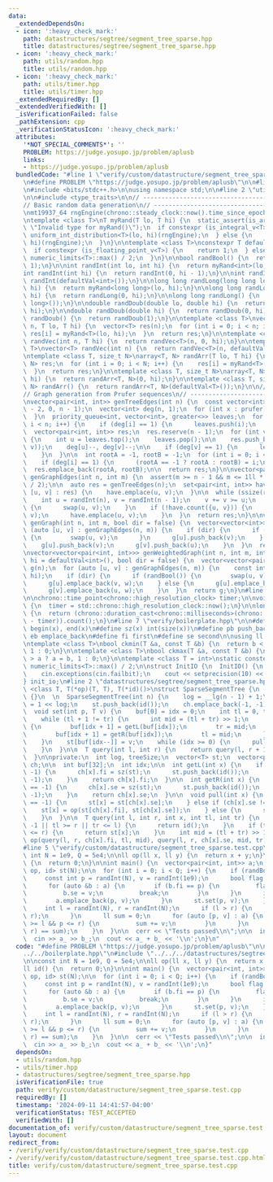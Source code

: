 ```yaml
---
data:
  _extendedDependsOn:
  - icon: ':heavy_check_mark:'
    path: datastructures/segtree/segment_tree_sparse.hpp
    title: datastructures/segtree/segment_tree_sparse.hpp
  - icon: ':heavy_check_mark:'
    path: utils/random.hpp
    title: utils/random.hpp
  - icon: ':heavy_check_mark:'
    path: utils/timer.hpp
    title: utils/timer.hpp
  _extendedRequiredBy: []
  _extendedVerifiedWith: []
  _isVerificationFailed: false
  _pathExtension: cpp
  _verificationStatusIcon: ':heavy_check_mark:'
  attributes:
    '*NOT_SPECIAL_COMMENTS*': ''
    PROBLEM: https://judge.yosupo.jp/problem/aplusb
    links:
    - https://judge.yosupo.jp/problem/aplusb
  bundledCode: "#line 1 \"verify/custom/datastructure/segment_tree_sparse.test.cpp\"\
    \n#define PROBLEM \"https://judge.yosupo.jp/problem/aplusb\"\n\n#line 1 \"verify/boilerplate.hpp\"\
    \n#include <bits/stdc++.h>\n\nusing namespace std;\n\n#line 2 \"utils/random.hpp\"\
    \n\n#include <type_traits>\n\n// ----------------------------------------------------\n\
    // Basic random data generation\n// ----------------------------------------------------\n\
    \nmt19937_64 rngEngine(chrono::steady_clock::now().time_since_epoch().count());\n\
    \ntemplate <class T>\nT myRand(T lo, T hi) {\n  static_assert(is_arithmetic_v<T>,\
    \ \"Invalid type for myRand()\");\n  if constexpr (is_integral_v<T>) {\n    return\
    \ uniform_int_distribution<T>(lo, hi)(rngEngine);\n  } else {\n    return uniform_real_distribution<T>(lo,\
    \ hi)(rngEngine);\n  }\n}\n\ntemplate <class T>\nconstexpr T defaultVal() {\n\
    \  if constexpr (is_floating_point_v<T>) {\n    return 1;\n  } else {\n    return\
    \ numeric_limits<T>::max() / 2;\n  }\n}\n\nbool randBool() {\n  return myRand<int>(0,\
    \ 1);\n}\n\nint randInt(int lo, int hi) {\n  return myRand<int>(lo, hi);\n}\n\n\
    int randInt(int hi) {\n  return randInt(0, hi - 1);\n}\n\nint randInt() {\n  return\
    \ randInt(defaultVal<int>());\n}\n\nlong long randLong(long long lo, long long\
    \ hi) {\n  return myRand<long long>(lo, hi);\n}\n\nlong long randLong(long long\
    \ hi) {\n  return randLong(0, hi);\n}\n\nlong long randLong() {\n  return randLong(defaultVal<long\
    \ long>());\n}\n\ndouble randDoub(double lo, double hi) {\n  return myRand<double>(lo,\
    \ hi);\n}\n\ndouble randDoub(double hi) {\n  return randDoub(0, hi);\n}\n\ndouble\
    \ randDoub() {\n  return randDoub(1);\n}\n\ntemplate <class T>\nvector<T> randVec(int\
    \ n, T lo, T hi) {\n  vector<T> res(n);\n  for (int i = 0; i < n; i++) {\n   \
    \ res[i] = myRand<T>(lo, hi);\n  }\n  return res;\n}\n\ntemplate <class T>\nvector<T>\
    \ randVec(int n, T hi) {\n  return randVec<T>(n, 0, hi);\n}\n\ntemplate <class\
    \ T>\nvector<T> randVec(int n) {\n  return randVec<T>(n, defaultVal<T>());\n}\n\
    \ntemplate <class T, size_t N>\narray<T, N> randArr(T lo, T hi) {\n  array<T,\
    \ N> res;\n  for (int i = 0; i < N; i++) {\n    res[i] = myRand<T>(lo, hi);\n\
    \  }\n  return res;\n}\n\ntemplate <class T, size_t N>\narray<T, N> randArr(T\
    \ hi) {\n  return randArr<T, N>(0, hi);\n}\n\ntemplate <class T, size_t N>\narray<T,\
    \ N> randArr() {\n  return randArr<T, N>(defaultVal<T>());\n}\n\n// ----------------------------------------------------\n\
    // Graph generation from Prufer sequences\n// ----------------------------------------------------\n\
    \nvector<pair<int, int>> genTreeEdges(int n) {\n  const vector<int> prufer = randVec(n\
    \ - 2, 0, n - 1);\n  vector<int> deg(n, 1);\n  for (int x : prufer) {\n    deg[x]++;\n\
    \  }\n  priority_queue<int, vector<int>, greater<>> leaves;\n  for (int i = 0;\
    \ i < n; i++) {\n    if (deg[i] == 1) {\n      leaves.push(i);\n    }\n  }\n\n\
    \  vector<pair<int, int>> res;\n  res.reserve(n - 1);\n  for (int v : prufer)\
    \ {\n    int u = leaves.top();\n    leaves.pop();\n\n    res.push_back(minmax(u,\
    \ v));\n    deg[u]--, deg[v]--;\n\n    if (deg[v] == 1) {\n      leaves.push(v);\n\
    \    }\n  }\n\n  int rootA = -1, rootB = -1;\n  for (int i = 0; i < n; i++) {\n\
    \    if (deg[i] == 1) {\n      (rootA == -1 ? rootA : rootB) = i;\n    }\n  }\n\
    \  res.emplace_back(rootA, rootB);\n\n  return res;\n}\n\nvector<pair<int, int>>\
    \ genGraphEdges(int n, int m) {\n  assert(m >= n - 1 && m <= 1ll * n * (n - 1)\
    \ / 2);\n\n  auto res = genTreeEdges(n);\n  set<pair<int, int>> have;\n  for (auto\
    \ [u, v] : res) {\n    have.emplace(u, v);\n  }\n\n  while (ssize(res) < m) {\n\
    \    int u = randInt(n), v = randInt(n - 1);\n    v += v >= u;\n    if (u > v)\
    \ {\n      swap(u, v);\n    }\n    if (!have.count({u, v})) {\n      res.emplace_back(u,\
    \ v);\n      have.emplace(u, v);\n    }\n  }\n  return res;\n}\n\nvector<vector<int>>\
    \ genGraph(int n, int m, bool dir = false) {\n  vector<vector<int>> g(n);\n  for\
    \ (auto [u, v] : genGraphEdges(n, m)) {\n    if (dir) {\n      if (randBool())\
    \ {\n        swap(u, v);\n      }\n      g[u].push_back(v);\n    } else {\n  \
    \    g[u].push_back(v);\n      g[v].push_back(u);\n    }\n  }\n  return g;\n}\n\
    \nvector<vector<pair<int, int>>> genWeightedGraph(int n, int m, int lo = 1, int\
    \ hi = defaultVal<int>(), bool dir = false) {\n  vector<vector<pair<int, int>>>\
    \ g(n);\n  for (auto [u, v] : genGraphEdges(n, m)) {\n    const int w = randInt(lo,\
    \ hi);\n    if (dir) {\n      if (randBool()) {\n        swap(u, v);\n      }\n\
    \      g[u].emplace_back(v, w);\n    } else {\n      g[u].emplace_back(v, w);\n\
    \      g[v].emplace_back(u, w);\n    }\n  }\n  return g;\n}\n#line 2 \"utils/timer.hpp\"\
    \n\nchrono::time_point<chrono::high_resolution_clock> timer;\n\nvoid startTimer()\
    \ {\n  timer = std::chrono::high_resolution_clock::now();\n}\n\nlong long elapsed()\
    \ {\n  return (chrono::duration_cast<chrono::milliseconds>(chrono::high_resolution_clock::now()\
    \ - timer)).count();\n}\n#line 7 \"verify/boilerplate.hpp\"\n\n#define all(x)\
    \ begin(x), end(x)\n#define sz(x) int(size(x))\n#define pb push_back\n#define\
    \ eb emplace_back\n#define fi first\n#define se second\n\nusing ll = long long;\n\
    \ntemplate <class T>\nbool ckmin(T &a, const T &b) {\n  return b < a ? a = b,\
    \ 1 : 0;\n}\n\ntemplate <class T>\nbool ckmax(T &a, const T &b) {\n  return b\
    \ > a ? a = b, 1 : 0;\n}\n\ntemplate <class T = int>\nstatic constexpr T inf =\
    \ numeric_limits<T>::max() / 2;\n\nstruct InitIO {\n  InitIO() {\n    cin.tie(0)->sync_with_stdio(0);\n\
    \    cin.exceptions(cin.failbit);\n    cout << setprecision(10) << fixed;\n  }\n\
    } init_io;\n#line 2 \"datastructures/segtree/segment_tree_sparse.hpp\"\n\ntemplate\
    \ <class T, T(*op)(T, T), T(*id)()>\nstruct SparseSegmentTree {\n  SparseSegmentTree()\
    \ {}\n  \n  SparseSegmentTree(int n) {\n    log = __lg(n - 1) + 1;\n    treeSize\
    \ = 1 << log;\n    st.push_back(id());\n    ch.emplace_back(-1, -1);\n  }\n\n\
    \  void set(int p, T v) {\n    buf[0] = idx = 0;\n    int tl = 0, tr = treeSize;\n\
    \    while (tl + 1 != tr) {\n      int mid = (tl + tr) >> 1;\n      if (p < mid)\
    \ {\n        buf[idx + 1] = getL(buf[idx]);\n        tr = mid;\n      } else {\n\
    \        buf[idx + 1] = getR(buf[idx]);\n        tl = mid;\n      }\n      idx++;\n\
    \    }\n    st[buf[idx--]] = v;\n    while (idx >= 0) {\n      pull(buf[idx--]);\n\
    \    }\n  }\n\n  T query(int l, int r) {\n    return query(l, r + 1, 0, 0, treeSize);\n\
    \  }\n\nprivate:\n  int log, treeSize;\n  vector<T> st;\n  vector<pair<int, int>>\
    \ ch;\n\n  int buf[32];\n  int idx;\n\n  int getL(int x) {\n    if (ch[x].fi ==\
    \ -1) {\n      ch[x].fi = sz(st);\n      st.push_back(id());\n      ch.emplace_back(-1,\
    \ -1);\n    }\n    return ch[x].fi;\n  }\n\n  int getR(int x) {\n    if (ch[x].se\
    \ == -1) {\n      ch[x].se = sz(st);\n      st.push_back(id());\n      ch.emplace_back(-1,\
    \ -1);\n    }\n    return ch[x].se;\n  }\n\n  void pull(int x) {\n    if (ch[x].fi\
    \ == -1) {\n      st[x] = st[ch[x].se];\n    } else if (ch[x].se != -1) {\n  \
    \    st[x] = op(st[ch[x].fi], st[ch[x].se]);\n    } else {\n      st[x] = st[ch[x].fi];\n\
    \    }\n  }\n\n  T query(int l, int r, int x, int tl, int tr) {\n    if (x ==\
    \ -1 || tl >= r || tr <= l) {\n      return id();\n    }\n    if (tl >= l && tr\
    \ <= r) {\n      return st[x];\n    }\n    int mid = (tl + tr) >> 1;\n    return\
    \ op(query(l, r, ch[x].fi, tl, mid), query(l, r, ch[x].se, mid, tr));\n  }\n};\n\
    #line 5 \"verify/custom/datastructure/segment_tree_sparse.test.cpp\"\n\nconst\
    \ int N = 1e9, Q = 5e4;\n\nll op(ll x, ll y) {\n  return x + y;\n}\n\nll id()\
    \ {\n  return 0;\n}\n\nint main() {\n  vector<pair<int, int>> a;\n  SparseSegmentTree<ll,\
    \ op, id> st(N);\n\n  for (int i = 0; i < Q; i++) {\n    if (randBool()) {\n \
    \     const int p = randInt(N), v = randInt(1e9);\n      bool flag = false;\n\
    \      for (auto &b : a) {\n        if (b.fi == p) {\n          flag = true;\n\
    \          b.se = v;\n          break;\n        }\n      }\n      if (!flag) {\n\
    \        a.emplace_back(p, v);\n      }\n      st.set(p, v);\n    } else {\n \
    \     int l = randInt(N), r = randInt(N);\n      if (l > r) {\n        swap(l,\
    \ r);\n      }\n      ll sum = 0;\n      for (auto [p, v] : a) {\n        if (p\
    \ >= l && p <= r) {\n          sum += v;\n        }\n      }\n      assert(st.query(l,\
    \ r) == sum);\n    }\n  }\n\n  cerr << \"Tests passed\\n\";\n\n  int a_, b_;\n\
    \  cin >> a_ >> b_;\n  cout << a_ + b_ << '\\n';\n}\n"
  code: "#define PROBLEM \"https://judge.yosupo.jp/problem/aplusb\"\n\n#include \"\
    ../../boilerplate.hpp\"\n#include \"../../../datastructures/segtree/segment_tree_sparse.hpp\"\
    \n\nconst int N = 1e9, Q = 5e4;\n\nll op(ll x, ll y) {\n  return x + y;\n}\n\n\
    ll id() {\n  return 0;\n}\n\nint main() {\n  vector<pair<int, int>> a;\n  SparseSegmentTree<ll,\
    \ op, id> st(N);\n\n  for (int i = 0; i < Q; i++) {\n    if (randBool()) {\n \
    \     const int p = randInt(N), v = randInt(1e9);\n      bool flag = false;\n\
    \      for (auto &b : a) {\n        if (b.fi == p) {\n          flag = true;\n\
    \          b.se = v;\n          break;\n        }\n      }\n      if (!flag) {\n\
    \        a.emplace_back(p, v);\n      }\n      st.set(p, v);\n    } else {\n \
    \     int l = randInt(N), r = randInt(N);\n      if (l > r) {\n        swap(l,\
    \ r);\n      }\n      ll sum = 0;\n      for (auto [p, v] : a) {\n        if (p\
    \ >= l && p <= r) {\n          sum += v;\n        }\n      }\n      assert(st.query(l,\
    \ r) == sum);\n    }\n  }\n\n  cerr << \"Tests passed\\n\";\n\n  int a_, b_;\n\
    \  cin >> a_ >> b_;\n  cout << a_ + b_ << '\\n';\n}"
  dependsOn:
  - utils/random.hpp
  - utils/timer.hpp
  - datastructures/segtree/segment_tree_sparse.hpp
  isVerificationFile: true
  path: verify/custom/datastructure/segment_tree_sparse.test.cpp
  requiredBy: []
  timestamp: '2024-09-11 14:41:57-04:00'
  verificationStatus: TEST_ACCEPTED
  verifiedWith: []
documentation_of: verify/custom/datastructure/segment_tree_sparse.test.cpp
layout: document
redirect_from:
- /verify/verify/custom/datastructure/segment_tree_sparse.test.cpp
- /verify/verify/custom/datastructure/segment_tree_sparse.test.cpp.html
title: verify/custom/datastructure/segment_tree_sparse.test.cpp
---
```

